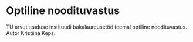 # Optiline noodituvastus

TÜ arvutiteaduse instituudi bakalaureusetöö teemal optiline noodituvastus. Autor Kristiina Keps.
